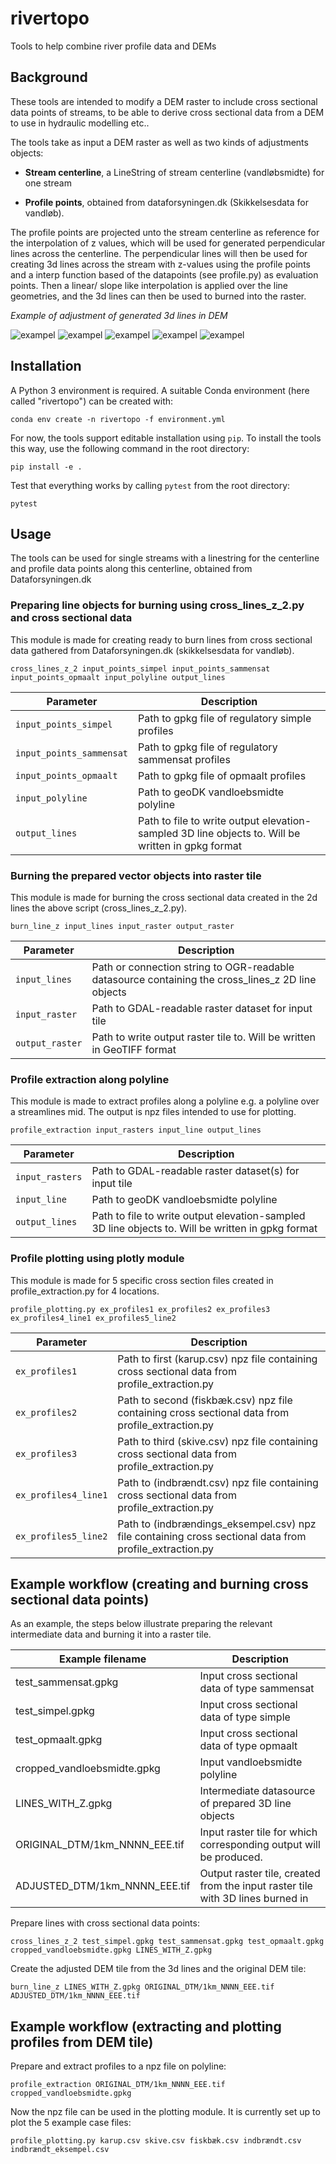 # rivertopo
Tools to help combine river profile data and DEMs

## Background

These tools are intended to modify a DEM raster to include cross sectional data points of streams, to be able to derive cross sectional data from a DEM to use in hydraulic modelling etc..

The tools take as input a DEM raster as well as two kinds of adjustments objects:

- **Stream centerline**, a LineString of stream centerline (vandløbsmidte) for one stream

-  **Profile points**, obtained from dataforsyningen.dk (Skikkelsesdata for vandløb).

The profile points are projected unto the stream centerline as reference for the interpolation of z values, which will be used for generated perpendicular lines across the centerline. The perpendicular lines will then be used for creating 3d lines across the stream with z-values using the profile points and a interp function based of the datapoints (see profile.py) as evaluation points. Then a linear/ slope like interpolation is applied over the line geometries, and the 3d lines can then be used to burned into the raster.

*Example of adjustment of generated 3d lines in DEM*

![exampel](docs/images/Slide2.PNG)
![exampel](docs/images/Slide3.PNG)
![exampel](docs/images/Slide4.PNG)
![exampel](docs/images/Slide5.PNG)
![exampel](docs/images/Slide6.PNG)


## Installation
A Python 3 environment is required. A suitable Conda environment (here called
"rivertopo") can be created with:

```
conda env create -n rivertopo -f environment.yml
```

For now, the tools support editable installation using `pip`. To install the
tools this way, use the following command in the root directory:

```
pip install -e .
```

Test that everything works by calling `pytest` from the root directory:

```
pytest
```
## Usage

The tools can be used for single streams with a linestring for the centerline and profile data points along this centerline, obtained from Dataforsyningen.dk

### Preparing line objects for burning using cross_lines_z_2.py and cross sectional data
This module is made for creating ready to burn lines from cross sectional data gathered from Dataforsyningen.dk (skikkelsesdata for vandløb). 

```
cross_lines_z_2 input_points_simpel input_points_sammensat input_points_opmaalt input_polyline output_lines 
```
| Parameter | Description |
| --------- | ----------- |
| `input_points_simpel` | Path to gpkg file of regulatory simple profiles |
| `input_points_sammensat` | Path to gpkg file of regulatory sammensat profiles |
| `input_points_opmaalt` | Path to gpkg file of opmaalt profiles |
| `input_polyline` | Path to geoDK vandloebsmidte polyline |
| `output_lines` | Path to file to write output elevation-sampled 3D line objects to. Will be written in gpkg format |

### Burning the prepared vector objects into raster tile
This module is made for burning the cross sectional data created in the 2d lines the above script (cross_lines_z_2.py).
```
burn_line_z input_lines input_raster output_raster 
```
| Parameter | Description |
| --------- | ----------- |
| `input_lines` |  Path or connection string to OGR-readable datasource containing the cross_lines_z 2D line objects |
| `input_raster` | Path to GDAL-readable raster dataset for input tile |
| `output_raster` | Path to write output raster tile to. Will be written in GeoTIFF format |

### Profile extraction along polyline
This module is made to extract profiles along a polyline e.g. a polyline over a streamlines mid. The output is npz files intended to use for plotting.
```
profile_extraction input_rasters input_line output_lines 
```
| Parameter | Description |
| --------- | ----------- |
| `input_rasters` |   Path to GDAL-readable raster dataset(s) for input tile |
| `input_line` | Path to geoDK vandloebsmidte polyline |
| `output_lines` | Path to file to write output elevation-sampled 3D line objects to. Will be written in gpkg format |

### Profile plotting using plotly module
This module is made for 5 specific cross section files created in profile_extraction.py for 4 locations. 
```
profile_plotting.py ex_profiles1 ex_profiles2 ex_profiles3 ex_profiles4_line1 ex_profiles5_line2
```
| Parameter | Description |
| --------- | ----------- |
| `ex_profiles1` | Path to first (karup.csv) npz file containing cross sectional data from profile_extraction.py |
| `ex_profiles2` | Path to second (fiskbæk.csv) npz file containing cross sectional data from profile_extraction.py |
| `ex_profiles3` | Path to third (skive.csv) npz file containing cross sectional data from profile_extraction.py |
| `ex_profiles4_line1` | Path to (indbrændt.csv) npz file containing cross sectional data from profile_extraction.py |
| `ex_profiles5_line2` | Path to (indbrændings_eksempel.csv) npz file containing cross sectional data from profile_extraction.py |

## Example workflow (creating and burning cross sectional data points)

As an example, the steps below illustrate preparing the relevant intermediate data and burning it into a raster tile.

| Example filename | Description |
| ---------------- | ----------- |
| test_sammensat.gpkg | Input cross sectional data of type sammensat |
| test_simpel.gpkg | Input cross sectional data of type simple |
| test_opmaalt.gpkg | Input cross sectional data of type opmaalt |
| cropped_vandloebsmidte.gpkg | Input vandloebsmidte polyline |
| LINES_WITH_Z.gpkg | Intermediate datasource of prepared 3D line objects |
| ORIGINAL_DTM/1km_NNNN_EEE.tif | Input raster tile for which corresponding output will be produced. |
| ADJUSTED_DTM/1km_NNNN_EEE.tif | Output raster tile, created from the input raster tile with 3D lines burned in |

Prepare lines with cross sectional data points:

```
cross_lines_z_2 test_simpel.gpkg test_sammensat.gpkg test_opmaalt.gpkg cropped_vandloebsmidte.gpkg LINES_WITH_Z.gpkg 
```

Create the adjusted DEM tile from the 3d lines and the original DEM tile:

```
burn_line_z LINES_WITH_Z.gpkg ORIGINAL_DTM/1km_NNNN_EEE.tif ADJUSTED_DTM/1km_NNNN_EEE.tif 
```

## Example workflow (extracting and plotting profiles from DEM tile)

Prepare and extract profiles to a npz file on polyline:

```
profile_extraction ORIGINAL_DTM/1km_NNNN_EEE.tif cropped_vandloebsmidte.gpkg 
```

Now the npz file can be used in the plotting module. It is currently set up to plot the 5 example case files:

```
profile_plotting.py karup.csv skive.csv fiskbæk.csv indbrændt.csv indbrændt_eksempel.csv
```



